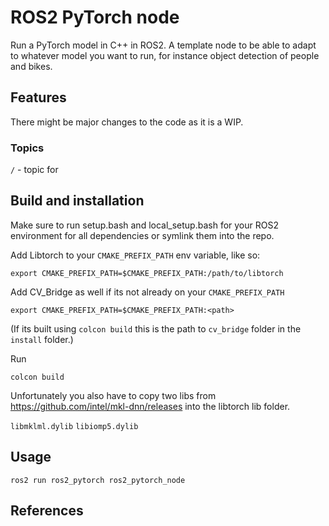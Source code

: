 # ROS2 PyTorch node

Run a PyTorch model in C++ in ROS2. A template node to be able to adapt to whatever model you want to run, for instance object detection of people and bikes.


Features
- 

There might be major changes to the code as it is a WIP.


### Topics
`/` - topic for 

## Build and installation
Make sure to run setup.bash and local_setup.bash for your ROS2 environment for all dependencies or symlink them into the repo.

Add Libtorch to your `CMAKE_PREFIX_PATH` env variable, like so:

```
export CMAKE_PREFIX_PATH=$CMAKE_PREFIX_PATH:/path/to/libtorch
```

Add CV_Bridge as well if its not already on your `CMAKE_PREFIX_PATH`


`export CMAKE_PREFIX_PATH=$CMAKE_PREFIX_PATH:<path>` 

(If its built using `colcon build` this is the path to `cv_bridge` folder in the `install` folder.)

Run

`colcon build` 


Unfortunately you also have to copy two libs from https://github.com/intel/mkl-dnn/releases into the libtorch lib folder.

`libmklml.dylib`
`libiomp5.dylib`


## Usage

`ros2 run ros2_pytorch ros2_pytorch_node`



## References

